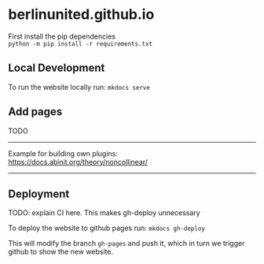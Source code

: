 berlinunited.github.io
======================
First install the pip dependencies  
`python -m pip install -r requirements.txt`

## Local Development
To run the website locally run:
`mkdocs serve`

## Add pages
TODO

---

Example for building own plugins:  
https://docs.abinit.org/theory/noncollinear/

---

## Deployment
TODO: explain CI here. This makes gh-deploy unnecessary

To deploy the website to github pages run:
`mkdocs gh-deploy`

This will modify the branch `gh-pages` and push it, which in turn we trigger github to show the new website.

